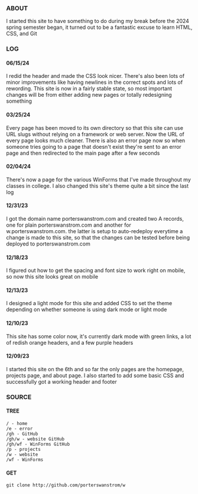 ### ABOUT

I started this site to have something to do during my break
before the 2024 spring semester began, it turned out to be a
fantastic excuse to learn HTML, CSS, and Git

### LOG

#### 06/15/24
I redid the header and made the CSS look nicer. There's also
been lots of minor improvements like having newlines in the
correct spots and lots of rewording. This site is now in a
fairly stable state, so most important changes will be from
either adding new pages or totally redesigning something

#### 03/25/24
Every page has been moved to its own directory so that this
site can use URL slugs without relying on a framework or web
server. Now the URL of every page looks much cleaner. There
is also an error page now so when someone tries going to a
page that doesn't exist they're sent to an error page and
then redirected to the main page after a few seconds

#### 02/04/24
There's now a page for the various WinForms that I've made
throughout my classes in college. I also changed this site's
theme quite a bit since the last log

#### 12/31/23
I got the domain name porterswanstrom.com and created two
A records, one for plain porterswanstrom.com and another for
w.porterswanstrom.com. the latter is setup to auto-redeploy
everytime a change is made to this site, so that the changes
can be tested before being deployed to porterswanstrom.com

#### 12/18/23
I figured out how to get the spacing and font size to work
right on mobile, so now this site looks great on mobile

#### 12/13/23
I designed a light mode for this site and added CSS to set
the theme depending on whether someone is using dark mode
or light mode

#### 12/10/23
This site has some color now, it's currently dark mode with
green links, a lot of redish orange headers, and a few
purple headers

#### 12/09/23
I started this site on the 6th and so far the only pages
are the homepage, projects page, and about page. I also
started to add some basic CSS and successfully got a
working header and footer

### SOURCE

#### TREE
```
/ - home
/e - error
/gh - GitHub
/gh/w - website GitHub
/gh/wf - WinForms GitHub
/p - projects
/w - website
/wf - WinForms
```

#### GET
```
git clone http://github.com/porterswanstrom/w
```
